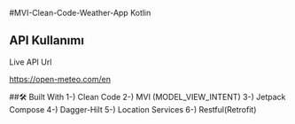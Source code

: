 
#MVI-Clean-Code-Weather-App Kotlin 



## API Kullanımı


Live API Url

  https://open-meteo.com/en



  



  

##🛠 Built With
1-) Clean Code
2-) MVI (MODEL_VIEW_INTENT)
3-) Jetpack Compose
4-) Dagger-Hilt
5-) Location Services
6-) Restful(Retrofit)
